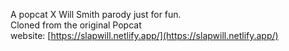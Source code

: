 A popcat X Will Smith parody just for fun.<br>
Cloned from the original Popcat<br>
website: [https://slapwill.netlify.app/](https://slapwill.netlify.app/)
